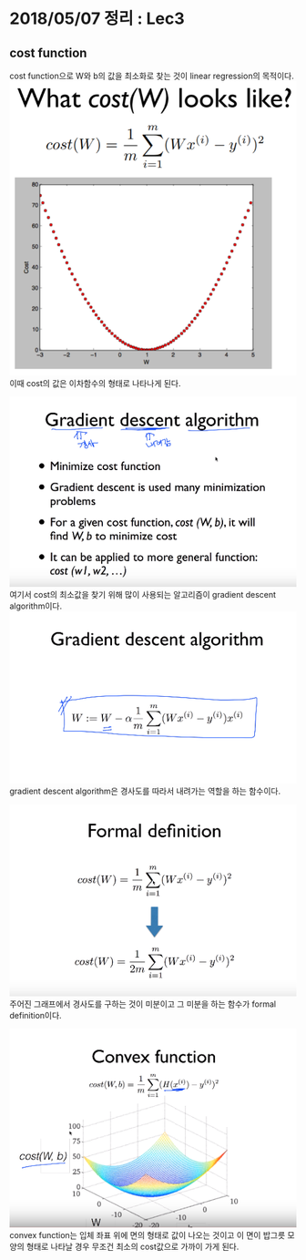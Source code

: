 # 2018/05/07 정리 : Lec3
## cost function

cost function으로 W와 b의 값을 최소화로 찾는 것이 linear regression의 목적이다.
![](https://github.com/MoDeep/1st-Grade-Study/blob/master/Summaries/Yoonsu/images/lec3_1.PNG?raw=true)
이때 cost의 값은 이차함수의 형태로 나타나게 된다.


![](https://github.com/MoDeep/1st-Grade-Study/blob/master/Summaries/Yoonsu/images/lec3_2.PNG?raw=ture)
여기서 cost의 최소값을 찾기 위해 많이 사용되는 알고리즘이 gradient descent algorithm이다.
![](https://github.com/MoDeep/1st-Grade-Study/blob/master/Summaries/Yoonsu/images/lec3_4.PNG?raw=ture)
gradient descent algorithm은 경사도를 따라서 내려가는 역할을 하는 함수이다.


![](https://github.com/MoDeep/1st-Grade-Study/blob/master/Summaries/Yoonsu/images/lec3_3.PNG?raw=ture)
주어진 그래프에서 경사도를 구하는 것이 미분이고 그 미분을 하는 함수가 formal definition이다.

![](https://github.com/MoDeep/1st-Grade-Study/blob/master/Summaries/Yoonsu/images/lec3_5.PNG?raw=ture)
convex function는
입체 좌표 위에 면의 형태로 값이 나오는 것이고 이 면이 
밥그릇 모양의 형태로 나타날 경우 무조건 최소의 cost값으로 가까이 가게 된다.



